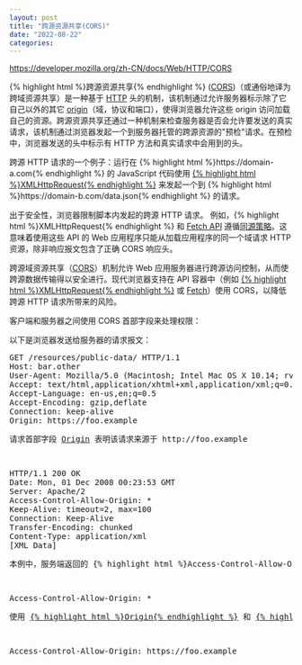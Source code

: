 ```yaml
---
layout: post
title: "跨源资源共享(CORS)"
date: "2022-08-22"
categories:
---
```

<p><a href="https://developer.mozilla.org/zh-CN/docs/Web/HTTP/CORS">https://developer.mozilla.org/zh-CN/docs/Web/HTTP/CORS</a></p>
<p>{% highlight html %}跨源资源共享{% endhighlight %} (<a href="https://developer.mozilla.org/zh-CN/docs/Glossary/CORS">CORS</a>)（或通俗地译为跨域资源共享）是一种基于 <a href="https://developer.mozilla.org/zh-CN/docs/Glossary/HTTP">HTTP</a> 头的机制，该机制通过允许服务器标示除了它自己以外的其它 <a href="https://developer.mozilla.org/zh-CN/docs/Glossary/Origin">origin</a>（域，协议和端口），使得浏览器允许这些 origin 访问加载自己的资源。跨源资源共享还通过一种机制来检查服务器是否会允许要发送的真实请求，该机制通过浏览器发起一个到服务器托管的跨源资源的&quot;预检&quot;请求。在预检中，浏览器发送的头中标示有 HTTP 方法和真实请求中会用到的头。</p>
<p>跨源 HTTP 请求的一个例子：运行在 {% highlight html %}https://domain-a.com{% endhighlight %} 的 JavaScript 代码使用 <a href="https://developer.mozilla.org/zh-CN/docs/Web/API/XMLHttpRequest">{% highlight html %}XMLHttpRequest{% endhighlight %}</a> 来发起一个到 {% highlight html %}https://domain-b.com/data.json{% endhighlight %} 的请求。</p>
<p>出于安全性，浏览器限制脚本内发起的跨源 HTTP 请求。 例如，{% highlight html %}XMLHttpRequest{% endhighlight %} 和 <a href="https://developer.mozilla.org/zh-CN/docs/Web/API/Fetch_API">Fetch API</a> 遵循<a href="https://developer.mozilla.org/zh-CN/docs/Web/Security/Same-origin_policy">同源策略</a>。这意味着使用这些 API 的 Web 应用程序只能从加载应用程序的同一个域请求 HTTP 资源，除非响应报文包含了正确 CORS 响应头。</p>
<p>跨源域资源共享（<a href="https://developer.mozilla.org/zh-CN/docs/Glossary/CORS">CORS</a>）机制允许 Web 应用服务器进行跨源访问控制，从而使跨源数据传输得以安全进行。现代浏览器支持在 API 容器中（例如 <a href="https://developer.mozilla.org/zh-CN/docs/Web/API/XMLHttpRequest">{% highlight html %}XMLHttpRequest{% endhighlight %}</a> 或 <a href="https://developer.mozilla.org/zh-CN/docs/Web/API/Fetch_API">Fetch</a>）使用 CORS，以降低跨源 HTTP 请求所带来的风险。</p>
<p>客户端和服务器之间使用 CORS 首部字段来处理权限：</p>
<p>以下是浏览器发送给服务器的请求报文：</p>
<pre class="notranslate">
GET /resources/public-data/ HTTP/1.1
Host: bar.other
User-Agent: Mozilla/5.0 (Macintosh; Intel Mac OS X 10.14; rv:71.0) Gecko/20100101 Firefox/71.0
Accept: text/html,application/xhtml+xml,application/xml;q=0.9,*/*;q=0.8
Accept-Language: en-us,en;q=0.5
Accept-Encoding: gzip,deflate
Connection: keep-alive
Origin: https://foo.example
<p>请求首部字段 <a href="https://developer.mozilla.org/zh-CN/docs/Web/HTTP/Headers/Origin">Origin</a> 表明该请求来源于 http://foo.example</p>
<pre class="notranslate">
HTTP/1.1 200 OK
Date: Mon, 01 Dec 2008 00:23:53 GMT
Server: Apache/2
Access-Control-Allow-Origin: *
Keep-Alive: timeout=2, max=100
Connection: Keep-Alive
Transfer-Encoding: chunked
Content-Type: application/xml
[XML Data]
<p>本例中，服务端返回的 {% highlight html %}Access-Control-Allow-Origin: *{% endhighlight %} 表明，该资源可以被 <strong>任意</strong> 外域访问。</p>
<pre class="notranslate">
Access-Control-Allow-Origin: *
<p>使用 <a href="https://developer.mozilla.org/zh-CN/docs/Web/HTTP/Headers/Origin">{% highlight html %}Origin{% endhighlight %}</a> 和 <a href="https://developer.mozilla.org/zh-CN/docs/Web/HTTP/Headers/Access-Control-Allow-Origin">{% highlight html %}Access-Control-Allow-Origin{% endhighlight %}</a> 就能完成最简单的访问控制。如果服务端仅允许来自 {% highlight html %}https://foo.example{% endhighlight %} 的访问，该首部字段的内容如下：</p>
<pre class="notranslate">
Access-Control-Allow-Origin: https://foo.example
<p>&nbsp;</p>
